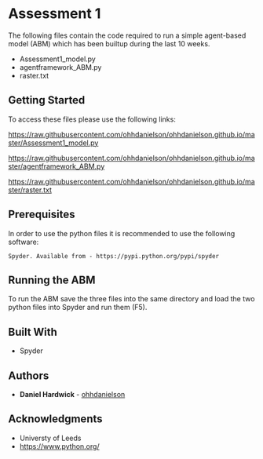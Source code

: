 # Assessment 1 

The following files contain the code required to run a simple agent-based model (ABM) which has been builtup during the last 10 weeks. 

* Assessment1_model.py
* agentframework_ABM.py
* raster.txt

## Getting Started

To access these files please use the following links:

https://raw.githubusercontent.com/ohhdanielson/ohhdanielson.github.io/master/Assessment1_model.py

https://raw.githubusercontent.com/ohhdanielson/ohhdanielson.github.io/master/agentframework_ABM.py

https://raw.githubusercontent.com/ohhdanielson/ohhdanielson.github.io/master/raster.txt

## Prerequisites

In order to use the python files it is recommended to use the following software:
```
Spyder. Available from - https://pypi.python.org/pypi/spyder
```
## Running the ABM

To run the ABM save the three files into the same directory and load the two python files into Spyder and run them (F5). 

## Built With

* Spyder 

## Authors

* **Daniel Hardwick** - [ohhdanielson](https://github.com/ohhdanielson)

## Acknowledgments

* Universty of Leeds
* https://www.python.org/

